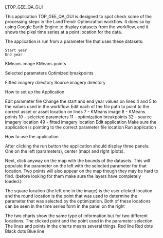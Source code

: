 LTOP_GEE_QA_GUI

This application TOP_GEE_QA_GUI is designed to spot check some of the processing steps in the LandTrendr Optimization workflow. It does so by using Google Earth Engine to display datasets from the workflow, and it shows the pixel time series at a point location for the data.

The application is run from a parameter file that uses these datasets:

	Start year
	End year

KMeans image 
KMeans points      

Selected parameters 
Optimized breakpoints

Fitted imagery directory
Source imagery directory

How to set up the Application 

Edit parameter file
Change the start and end year values on lines 4 and 5 to the values used in the workflow.
Edit each of the file path to point to the correct asset or asset location on lines 
7 - KMeans image
8 - KMeans points
10 - selected parameters 
11 - optimization breakpoints
32 - source imagery location
49  - fitted imagery location
Edit application
Make sure the application is pointing to the correct parameter file location
Run application 

How to use the application 

After clicking the run button the application should display three panels. One on the left (parameters), center (map) and right (plots).

Next, click anyway on the map with the bounds of the datasets. 
This will populate the parameter on the left with the selected parameter for that location. 
Two points will also appear on the map though they may be hard to find. (before looking for them make sure the layers have completely loaded.)

The square location (the left one in the image) is the user clicked location and the round location is the point that was used to determine the parameter that was selected by the optimization. Both of these locations can be seen in the time series form in the panel on the right 

The two charts show the same type of information but for two different locations. The clicked point and the point used in the parameter selection. 
The lines and points in the charts means several things. 
Red line 
Red dots
Black dots 
Blue line 
 
